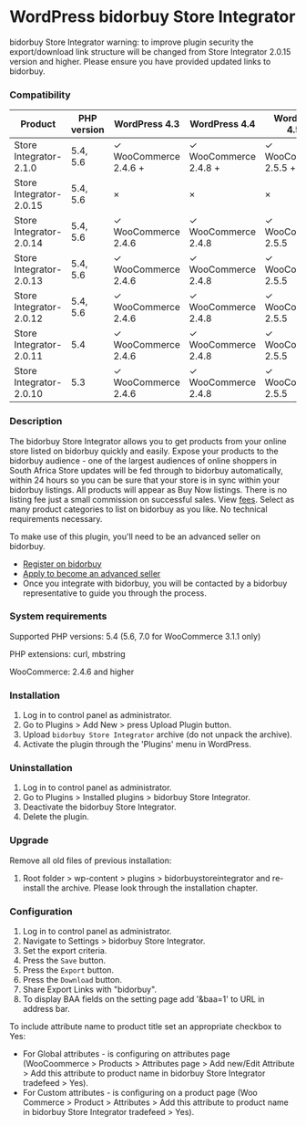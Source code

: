 # WordPress bidorbuy Store Integrator

bidorbuy Store Integrator warning: to improve plugin security the export/download link structure will be changed from Store Integrator 2.0.15 version and higher. Please ensure you have provided updated links to bidorbuy.

### Compatibility

   Product         | PHP version   |     WordPress 4.3      |      WordPress 4.4     |    WordPress 4.5.3     |    WordPress 4.7.2      |    WordPress 4.8.3   |  
|         -------         |       ---     |          ---           |         ---            |       ---              |        ---              |      ---             |     
| Store Integrator-2.1.0  |5.4,  5.6      | ✓ WooCommerce 2.4.6 + | ✓ WooCommerce 2.4.8 +  | ✓ WooCommerce 2.5.5 +  | ✓ WooCommerce 3.1.1   | ✓ WooCommerce 3.2.1 |  
 Store Integrator-2.0.15 |5.4,  5.6      |  ×   | ×     | ×     | ✓ WooCommerce  3.0 +  | ×                    |
| Store Integrator-2.0.14 |5.4,  5.6      | ✓ WooCommerce 2.4.6   | ✓ WooCommerce 2.4.8    | ✓ WooCommerce 2.5.5    | ✓ WooCommerce  3.0 +  | ×                    |
| Store Integrator-2.0.13 |5.4,  5.6      | ✓ WooCommerce 2.4.6   | ✓ WooCommerce 2.4.8    | ✓ WooCommerce 2.5.5    | ✓ WooCommerce  3.0 +  | ×                    |  
| Store Integrator-2.0.12 |5.4,  5.6      | ✓ WooCommerce 2.4.6   | ✓ WooCommerce 2.4.8    | ✓ WooCommerce 2.5.5    | ✓ WooCommerce  3.0 +  | ×                    |
| Store Integrator-2.0.11 |5.4            | ✓ WooCommerce 2.4.6   | ✓ WooCommerce 2.4.8    | ✓ WooCommerce 2.5.5    |         ×              | ×                    |
| Store Integrator-2.0.10 |5.3            | ✓ WooCommerce 2.4.6   | ✓ WooCommerce 2.4.8    | ✓ WooCommerce 2.5.5    |         ×              | ×                    |

### Description

The bidorbuy Store Integrator allows you to get products from your online store listed on bidorbuy quickly and easily.
Expose your products to the bidorbuy audience - one of the largest audiences of online shoppers in South Africa Store updates will be fed through to bidorbuy automatically, within 24 hours so you can be sure that your store is in sync within your bidorbuy listings. All products will appear as Buy Now listings. There is no listing fee just a small commission on successful sales. View [fees](https://support.bidorbuy.co.za/index.php?/Knowledgebase/Article/View/22/0/fee-rate-card---what-we-charge). Select as many product categories to list on bidorbuy as you like. No technical requirements necessary.

To make use of this plugin, you'll need to be an advanced seller on bidorbuy.
 * [Register on bidorbuy](https://www.bidorbuy.co.za/jsp/registration/UserRegistration.jsp?action=Modify)
 * [Apply to become an advanced seller](https://www.bidorbuy.co.za/jsp/seller/registration/UserSellersRequest.jsp)
 * Once you integrate with bidorbuy, you will be contacted by a bidorbuy representative to guide you through the process.

### System requirements

Supported PHP versions: 5.4 (5.6, 7.0 for WooCommerce 3.1.1 only)

PHP extensions: curl, mbstring

WooCommerce: 2.4.6 and higher

### Installation

1. Log in to control panel as administrator.
2. Go to Plugins > Add New > press Upload Plugin button.
3. Upload `bidorbuy Store Integrator` archive (do not unpack the archive).
4. Activate the plugin through the 'Plugins' menu in WordPress.

### Uninstallation

1. Log in to control panel as administrator.
2. Go to Plugins > Installed plugins > bidorbuy Store Integrator.
3. Deactivate the bidorbuy Store Integrator.
4. Delete the plugin.

### Upgrade

Remove all old files of previous installation:

1. Root folder > wp-content > plugins > bidorbuystoreintegrator and re-install the archive. Please look through the installation chapter.

### Configuration

1. Log in to control panel as administrator.
2. Navigate to Settings > bidorbuy Store Integrator.
3. Set the export criteria.
4. Press the `Save` button.
5. Press the `Export` button.
6. Press the `Download` button.
7. Share Export Links with "bidorbuy".
8. To display BAA fields on the setting page add '&baa=1' to URL in address bar.

To include attribute name to product title set an appropriate checkbox to Yes:

- For Global attributes - is configuring on attributes page (WooCoommerce > Products > Attributes page > Add new/Edit Attribute > Add this attribute to product name in bidorbuy Store Integrator tradefeed > Yes).
- For Custom attributes - is configuring on a product page (Woo Commerce > Product > Attributes > Add this attribute to product name in bidorbuy Store Integrator tradefeed > Yes).